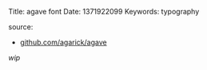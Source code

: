Title: agave font
Date: 1371922099
Keywords: typography

source:
- [github.com/agarick/agave](https://github.com/agarick/agave)

*wip*
